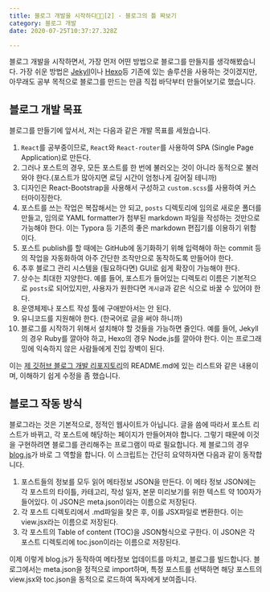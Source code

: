 ```yaml
---
title: 블로그 개발을 시작하다👨‍💻[2] - 블로그의 틀 짜보기
category: 블로그 개발
date: 2020-07-25T10:37:27.328Z

---
```


블로그 개발을 시작하면서, 가장 먼저 어떤 방법으로 블로그를 만들지를 생각해봤습니다. 가장 쉬운 방법은 [Jekyll](https://jekyllrb.com/)이나 [Hexo](https://hexo.io/)등 기존에 있는 솔루션을  사용하는 것이겠지만, 아무래도 공부 목적으로 블로그를 만드는 만큼 직접 바닥부터 만들어보기로 했습니다.

## 블로그 개발 목표

 블로그를 만들기에 앞서서, 저는 다음과 같은 개발 목표를 세웠습니다.

1. `React`를 공부중이므로, `React`와 `React-router`를 사용하여 SPA (Single Page Application)로 만든다.
2. 그러나 포스트의 경우, 모든 포스트를 한 번에 불러오는 것이 아니라 동적으로 불러와야 한다.(포스트가 많아지면 로딩 시간이 엄청나게 길어질 테니까)
3. 디자인은 React-Bootstrap을 사용해서 구성하고 `custom.scss`를 사용하여 커스터마이징한다.
4. 포스트를 쓰는 작업은 복잡해서는 안 되고, `posts` 디렉토리에 임의로 새로운 폴더를 만들고, 임의로 YAML formatter가 첨부된 markdown 파일을 작성하는 것만으로 가능해야 한다. 이는 Typora 등 기존의 좋은 markdown 편집기를 이용하기 위함이다.
5. 포스트 publish를 할 때에는 GitHub에 동기화하기 위해 입력해야 하는 commit 등의 작업을 자동화하여 아주 간단한 조작만으로 동작하도록 만들어야 한다.
6. 추후 블로그 관리 시스템을 (필요하다면) GUI로 쉽게 확장이 가능해야 한다.
7. 상수는 최대한 지양한다. 예를 들어, 포스트가 들어있는 디렉토리 이름은 기본적으로 `posts`로 되어있지만, 사용자가 원한다면 `게시글`과 같은 식으로 바꿀 수 있어야 한다.  
8. 운영체제나 포스트 작성 툴에 구애받아서는 안 된다.
9. 유니코드를 지원해야 한다. (한국어로 글을 써야 하니까)
10. 블로그를 시작하기 위해서 설치해야 할 것들을 가능하면 줄인다. 예를 들어, Jekyll의 경우 Ruby를 깔아야 하고, Hexo의 경우 Node.js를 깔아야 한다. 이는 프로그래밍에 익숙하지 않은 사람들에게 진입 장벽이 된다.

이는 [제 깃허브 블로그 개발 리포지토리](https://github.com/unknownpgr/github-blog)의 README.md에 있는 리스트와 같은 내용이며, 이해하기 쉽게 수정을 좀 했습니다.

## 블로그 작동 방식

 블로그라는 것은 기본적으로, 정적인 웹사이트가 아닙니다. 글을 씀에 따라서 포스트 리스트가 바뀌고, 각 포스트에 해당하는 페이지가 만들어져야 합니다. 그렇기 때문에 이것을 구현하려면 블로그를 관리해주는 프로그램이 따로 필요합니다. 제 블로그의 경우 [blog.js](https://github.com/unknownpgr/github-blog/blob/master/blog.js)가 바로 그 역할을 합니다. 이 스크립트는 간단히 요약하자면 다음과 같이 동작합니다.

1. 포스트들의 정보를 모두 읽어 메타정보 JSON을 만든다. 이 메타 정보 JSON에는 각 포스트의 타이틀, 카테고리, 작성 일자, 본문 미리보기를 위한 텍스트 약 100자가 들어있다. 이 JSON은 meta.json이라는 이름으로 저장된다.
2. 각 포스트 디렉토리에서 .md파일을 찾은 후, 이를 JSX파일로 변환한다. 이는 view.jsx라는 이름으로 저장된다.
3. 각 포스트의 Table of content (TOC)을 JSON형식으로 구한다. 이 JSON은 각 포스트 디렉토리에 toc.json이라는 이름으로 저장된다.

 이제 이렇게 blog.js가 동작하여 메타정보 업데이트를 마치고, 블로그를 빌드합니다. 블로그에서는 meta.json을 정적으로 import하며, 특정 포스트를 선택하면 해당 포스트의 view.jsx와 toc.json을 동적으로 로드하여 독자에게 보여줍니다.
